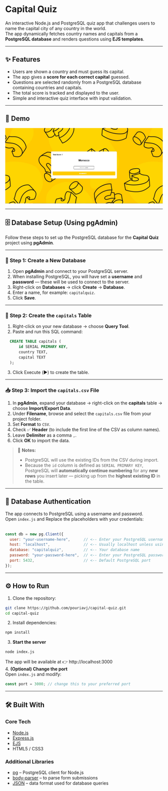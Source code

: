 # Capital Quiz

An interactive Node.js and PostgreSQL quiz app that challenges users to name the capital city of any country in the world.  
The app dynamically fetches country names and capitals from a **PostgreSQL database** and renders questions using **EJS templates**.

---


## ✨ Features

- Users are shown a country and must guess its capital.  
- The app gives a **score for each correct capital** guessed.  
- Questions are selected randomly from a PostgreSQL database containing countries and capitals.  
- The total score is tracked and displayed to the user.  
- Simple and interactive quiz interface with input validation.


---
## 📸 Demo

![Capital Quiz Demo](./capitalQuiz.jpg)  


---

## 🗄️ Database Setup (Using pgAdmin)

Follow these steps to set up the PostgreSQL database for the **Capital Quiz** project using **pgAdmin**.

---

### 🧩 Step 1: Create a New Database
1. Open **pgAdmin** and connect to your PostgreSQL server.  
2. When installing PostgreSQL, you will have set a **username** and **password** — these will be used to connect to the server.  
3. Right-click on **Databases** → click **Create** → **Database**.  
4. Enter a name, for example: `capitalquiz`.  
5. Click **Save**.


---

### 🧱 Step 2: Create the `capitals` Table
1. Right-click on your new database → choose **Query Tool**.  
2. Paste and run this SQL command:
 ```sql
   CREATE TABLE capitals (
       id SERIAL PRIMARY KEY,
       country TEXT,
       capital TEXT
   );
 ```
3. Click Execute (▶️) to create the table.
---
### 📥 Step 3: Import the `capitals.csv` File

1. In **pgAdmin**, expand your database → right-click on the **capitals** table → choose **Import/Export Data**.  
2. Under **Filename**, browse and select the `capitals.csv` file from your project folder.  
3. Set **Format** to `CSV`.  
4. Check ✅ **Header** (to include the first line of the CSV as column names).  
5. Leave **Delimiter** as a comma `,`.  
6. Click **OK** to import the data.


> 📒 **Notes:**
> - PostgreSQL will use the existing IDs from the CSV during import.  
> - Because the `id` column is defined as `SERIAL PRIMARY KEY`, PostgreSQL will **automatically continue numbering** for any **new rows** you insert later — picking up from the **highest existing ID** in the table.

---
## 🔑 Database Authentication

The app connects to PostgreSQL using a username and password.  
Open `index.js` and Replace the placeholders with your credentials:

```js

const db = new pg.Client({
  user: "your-username-here",      // <-- Enter your PostgreSQL username here
  host: "localhost",               // <-- Usually localhost unless using a remote DB
  database: "capitalquiz",         // <-- Your database name
  password: "your-password-here",  // <-- Enter your PostgreSQL password here
  port: 5432,                      // <-- Default PostgreSQL port
});


```
---

## ⚙️ How to Run

1. Clone the repository:
```bash
git clone https://github.com/pouriavj/capital-quiz.git
cd capital-quiz
```
2. Install dependencies:
```bash
npm install
```
3. **Start the server**
```bash
node index.js
```
The app will be available at 👉 http://localhost:3000<br/>
4. **(Optional) Change the port**<br/>
Open `index.js` and modify:
```javascript
const port = 3000; // change this to your preferred port
```
---
## 🛠️ Built With

### Core Tech
- [Node.js](https://nodejs.org/)  
- [Express.js](https://expressjs.com/)  
- [EJS](https://ejs.co/)  
- HTML5 / CSS3  

### Additional Libraries
- [pg](https://www.npmjs.com/package/pg) – PostgreSQL client for Node.js  
- [body-parser](https://www.npmjs.com/package/body-parser) – to parse form submissions  
- [JSON](https://www.json.org/json-en.html) – data format used for database queries  




